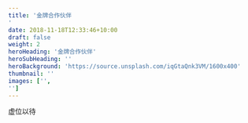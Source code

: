 ```yaml
---
title: '金牌合作伙伴
'
date: 2018-11-18T12:33:46+10:00
draft: false
weight: 2
heroHeading: '金牌合作伙伴'
heroSubHeading: ''
heroBackground: 'https://source.unsplash.com/iqGtaQnk3VM/1600x400'
thumbnail: ''
images: ['', 
'']
---
```



虚位以待